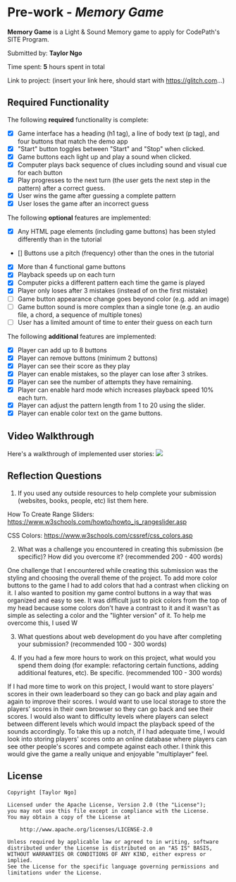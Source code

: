 # Pre-work - *Memory Game*

**Memory Game** is a Light & Sound Memory game to apply for CodePath's SITE Program. 

Submitted by: **Taylor Ngo**

Time spent: **5** hours spent in total

Link to project: (insert your link here, should start with https://glitch.com...)

## Required Functionality

The following **required** functionality is complete:

* [X] Game interface has a heading (h1 tag), a line of body text (p tag), and four buttons that match the demo app
* [X] "Start" button toggles between "Start" and "Stop" when clicked. 
* [X] Game buttons each light up and play a sound when clicked. 
* [X] Computer plays back sequence of clues including sound and visual cue for each button
* [X] Play progresses to the next turn (the user gets the next step in the pattern) after a correct guess. 
* [X] User wins the game after guessing a complete pattern
* [X] User loses the game after an incorrect guess

The following **optional** features are implemented:

* [X] Any HTML page elements (including game buttons) has been styled differently than in the tutorial
* [] Buttons use a pitch (frequency) other than the ones in the tutorial
* [X] More than 4 functional game buttons
* [X] Playback speeds up on each turn
* [X] Computer picks a different pattern each time the game is played
* [X] Player only loses after 3 mistakes (instead of on the first mistake)
* [ ] Game button appearance change goes beyond color (e.g. add an image)
* [ ] Game button sound is more complex than a single tone (e.g. an audio file, a chord, a sequence of multiple tones)
* [ ] User has a limited amount of time to enter their guess on each turn

The following **additional** features are implemented:

- [X] Player can add up to 8 buttons
- [X] Player can remove buttons (minimum 2 buttons)
- [X] Player can see their score as they play
- [X] Player can enable mistakes, so the player can lose after 3 strikes.
- [X] Player can see the number of attempts they have remaining. 
- [X] Player can enable hard mode which increases playback speed 10% each turn.
- [X] Player can adjust the pattern length from 1 to 20 using the slider.
- [X] Player can enable color text on the game buttons. 

## Video Walkthrough

Here's a walkthrough of implemented user stories:
![](http://g.recordit.co/JLG2wMbYx9.gif)


## Reflection Questions
1. If you used any outside resources to help complete your submission (websites, books, people, etc) list them here. 

  How To Create Range Sliders: https://www.w3schools.com/howto/howto_js_rangeslider.asp
  
  CSS Colors: https://www.w3schools.com/cssref/css_colors.asp

2. What was a challenge you encountered in creating this submission (be specific)? How did you overcome it? (recommended 200 - 400 words) 

  One challenge that I encountered while creating this submission was the styling and choosing the overall theme of the project. To add more
  color buttons to the game I had to add colors that had a contrast when clicking on it. I also wanted to position my game control buttons in a
  way that was organized and easy to see. It was difficult just to pick colors from the top of my head because some colors don't have a contrast
  to it and it wasn't as simple as selecting a color and the "lighter version" of it. To help me overcome this, I used W
  
  

3. What questions about web development do you have after completing your submission? (recommended 100 - 300 words) 
  

4. If you had a few more hours to work on this project, what would you spend them doing (for example: refactoring certain functions, adding additional features, etc). Be specific. (recommended 100 - 300 words) 

  If I had more time to work on this project, I would want to store players' scores in their own leaderboard so they can go back and play
again and again to improve their scores. I would want to use local storage to store the players' scores in their own browser so they can
go back and see their scores. I would also want to difficulty levels where players can select between different levels which would impact
the playback speed of the sounds accordingly. To take this up a notch, if I had adequate time, I would look into storing players' scores onto
an online database where players can see other people's scores and compete against each other. I think this would give the game a really
unique and enjoyable "multiplayer" feel. 


## License

    Copyright [Taylor Ngo]

    Licensed under the Apache License, Version 2.0 (the "License");
    you may not use this file except in compliance with the License.
    You may obtain a copy of the License at

        http://www.apache.org/licenses/LICENSE-2.0

    Unless required by applicable law or agreed to in writing, software
    distributed under the License is distributed on an "AS IS" BASIS,
    WITHOUT WARRANTIES OR CONDITIONS OF ANY KIND, either express or implied.
    See the License for the specific language governing permissions and
    limitations under the License.